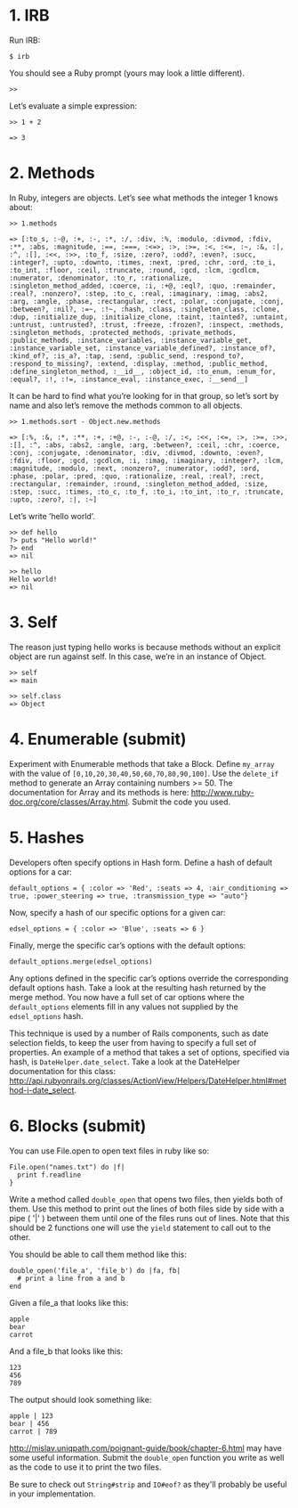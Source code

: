 # 1. IRB

Run IRB:

    $ irb

You should see a Ruby prompt (yours may look a little different).

    >>

Let’s evaluate a simple expression:

    >> 1 + 2

    => 3

# 2. Methods

In Ruby, integers are objects. Let’s see what methods the integer 1 knows about:

    >> 1.methods

    => [:to_s, :-@, :+, :-, :*, :/, :div, :%, :modulo, :divmod, :fdiv, :**, :abs, :magnitude, :==, :===, :<=>, :>, :>=, :<, :<=, :~, :&, :|, :^, :[], :<<, :>>, :to_f, :size, :zero?, :odd?, :even?, :succ, :integer?, :upto, :downto, :times, :next, :pred, :chr, :ord, :to_i, :to_int, :floor, :ceil, :truncate, :round, :gcd, :lcm, :gcdlcm, :numerator, :denominator, :to_r, :rationalize, :singleton_method_added, :coerce, :i, :+@, :eql?, :quo, :remainder, :real?, :nonzero?, :step, :to_c, :real, :imaginary, :imag, :abs2, :arg, :angle, :phase, :rectangular, :rect, :polar, :conjugate, :conj, :between?, :nil?, :=~, :!~, :hash, :class, :singleton_class, :clone, :dup, :initialize_dup, :initialize_clone, :taint, :tainted?, :untaint, :untrust, :untrusted?, :trust, :freeze, :frozen?, :inspect, :methods, :singleton_methods, :protected_methods, :private_methods, :public_methods, :instance_variables, :instance_variable_get, :instance_variable_set, :instance_variable_defined?, :instance_of?, :kind_of?, :is_a?, :tap, :send, :public_send, :respond_to?, :respond_to_missing?, :extend, :display, :method, :public_method, :define_singleton_method, :__id__, :object_id, :to_enum, :enum_for, :equal?, :!, :!=, :instance_eval, :instance_exec, :__send__]

It can be hard to find what you’re looking for in that group, so let’s sort by name and also let’s remove the methods common to all objects.

    >> 1.methods.sort - Object.new.methods

    => [:%, :&, :*, :**, :+, :+@, :-, :-@, :/, :<, :<<, :<=, :>, :>=, :>>, :[], :^, :abs, :abs2, :angle, :arg, :between?, :ceil, :chr, :coerce, :conj, :conjugate, :denominator, :div, :divmod, :downto, :even?, :fdiv, :floor, :gcd, :gcdlcm, :i, :imag, :imaginary, :integer?, :lcm, :magnitude, :modulo, :next, :nonzero?, :numerator, :odd?, :ord, :phase, :polar, :pred, :quo, :rationalize, :real, :real?, :rect, :rectangular, :remainder, :round, :singleton_method_added, :size, :step, :succ, :times, :to_c, :to_f, :to_i, :to_int, :to_r, :truncate, :upto, :zero?, :|, :~]

Let’s write ’hello world’.

    >> def hello
    ?> puts "Hello world!"
    ?> end
    => nil

    >> hello
    Hello world!
    => nil

# 3. Self

The reason just typing hello works is because methods without an explicit object are run against self. In this case, we’re in an instance of Object.

    >> self
    => main

    >> self.class
    => Object

# 4. Enumerable (submit)

Experiment with Enumerable methods that take a Block. Define `my_array` with the value of `[0,10,20,30,40,50,60,70,80,90,100]`. Use the `delete_if` method to generate an Array containing numbers >= 50. The documentation for Array and its methods is here: http://www.ruby-doc.org/core/classes/Array.html. Submit the code you used.

# 5. Hashes

Developers often specify options in Hash form. Define a hash of default options for a car:

    default_options = { :color => 'Red', :seats => 4, :air_conditioning => true, :power_steering => true, :transmission_type => "auto"}

Now, specify a hash of our specific options for a given car:

    edsel_options = { :color => 'Blue', :seats => 6 }

Finally, merge the specific car’s options with the default options:

    default_options.merge(edsel_options)

Any options defined in the specific car’s options override the corresponding default options hash. Take a look at the resulting hash returned by the merge method. You now have a full set of car options where the `default_options` elements fill in any values not supplied by the `edsel_options` hash.

This technique is used by a number of Rails components, such as date selection fields, to keep the user from having to specify a full set of properties. An example of a method that takes a set of options, specified via hash, is `DateHelper.date_select`. Take a look at the DateHelper documentation for this class: http://api.rubyonrails.org/classes/ActionView/Helpers/DateHelper.html#method-i-date_select.

# 6. Blocks (submit)

You can use File.open to open text files in ruby like so:

    File.open("names.txt") do |f|
      print f.readline
    }

Write a method called `double_open` that opens two files, then yields both of them. Use this method to print out the lines of both files side by side with a pipe ( '|' ) between them until one of the files runs out of lines. Note that this should be 2 functions one will use the `yield` statement to call out to the other.

You should be able to call them method like this:

    double_open('file_a', 'file_b') do |fa, fb|
      # print a line from a and b
    end

Given a file_a that looks like this:

    apple
    bear
    carrot

And a file_b that looks like this:

    123
    456
    789

The output should look something like:

    apple | 123
    bear | 456
    carrot | 789

http://mislav.uniqpath.com/poignant-guide/book/chapter-6.html may have some useful information. Submit the `double_open` function you write as well as the code to use it to print the two files.

Be sure to check out `String#strip` and `IO#eof?` as they'll probably be useful in your implementation.
